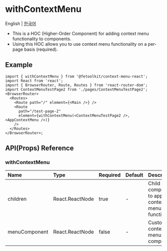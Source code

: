 # withContextMenu

English | [한국어](../ko/hoc_withcontextmenu.md)

- This is a HOC (Higher-Order Component) for adding context menu functionality to components.
- Using this HOC allows you to use context menu functionality on a per-page basis (required).

## Example

```tsx
import { withContextMenu } from '@fetoolkit/context-menu-react';
import React from 'react';
import { BrowserRouter, Route, Routes } from 'react-router-dom';
import ContextMenuTestPage2 from './pages/ContextMenuTestPage2';
<BrowserRouter>
  <Routes>
    <Route path="/" element={<Main />} />
    <Route
      path="/test-page-2"
      element={withContextMenu(<ContextMenuTestPage2 />, <AppContextMenu />)}
    />
  </Routes>
</BrowserRouter>;
```

## API(Props) Reference

### withContextMenu

| Name          | Type            | Required | Default | Description                                          |
| :------------ | :-------------- | :------- | :------ | :--------------------------------------------------- |
| children      | React.ReactNode | true     | -       | Child components to apply context menu functionality |
| menuComponent | React.ReactNode | false    | -       | Custom context menu component                        |
